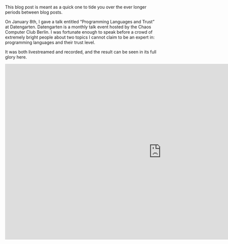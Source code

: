 This blog post is meant as a quick one to tide you over the ever longer periods
between blog posts.

On January 8th, I gave a talk entitled “Programming Languages and Trust” at
Datengarten. Datengarten is a monthly talk event hosted by the Chaos Computer
Club Berlin. I was fortunate enough to speak before a crowd of extremely bright
people about two topics I cannot claim to be an expert in: programming languages
and their trust level.

It was both livestreamed and recorded, and the result can be seen in its full
glory here.

<iframe width="1024" height="576" src="https://media.ccc.de/v/dg-96/oembed" frameborder="0" allowfullscreen></iframe>
